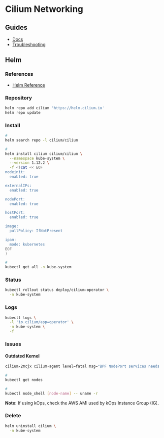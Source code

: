 # Cilium Networking

## Guides

- [Docs](https://docs.cilium.io/en/v1.9/gettingstarted/kind/)
- [Troubleshooting](https://docs.cilium.io/en/v1.9/operations/troubleshooting/)

## Helm

### References

- [Helm Reference](https://docs.cilium.io/en/stable/helm-reference/)

### Repository

```sh
helm repo add cilium 'https://helm.cilium.io'
helm repo update
```

### Install

```sh
#
helm search repo -l cilium/cilium

#
helm install cilium cilium/cilium \
  --namespace kube-system \
  --version 1.12.2 \
  -f <(cat << EOF
nodeinit:
  enabled: true

externalIPs:
  enabled: true

nodePort:
  enabled: true

hostPort:
  enabled: true

image:
  pullPolicy: IfNotPresent

ipam:
  mode: kubernetes
EOF
)

#
kubectl get all -n kube-system
```

<!-- ### Hubble Relay

```sh
#
# export KUBERNETES_IP='127.0.0.1'
# export DOMAIN="${KUBERNETES_IP}.nip.io"

#
helm upgrade cilium cilium/cilium \
  --namespace kube-system \
  -f <(yq eval-all 'select(fileIndex == 0) * select(fileIndex == 1)' <(helm get values cilium -o yaml --namespace kube-system) <(cat << \EOF
hubble:
  relay:
    enabled: true
  # ui:
  #   ingress:
  #     enabled: true
  #     hosts:
  #     - hubble.${DOMAIN}
EOF
))
``` -->

### Status

```sh
kubectl rollout status deploy/cilium-operator \
  -n kube-system
```

### Logs

```sh
kubectl logs \
  -l 'io.cilium/app=operator' \
  -n kube-system \
  -f
```

<!-- ### Tips -->

<!-- #### Policy Trace

```sh
kubectl exec "$NODE1_CILIUM_POD" \
  -n kube-system \
    -- cilium policy trace \
      --src-identity 6 \
      --dst-identity 9560 \
      --dport 8053/UDP
``` -->

### Issues

#### Outdated Kernel

```sh
cilium-2mcjx cilium-agent level=fatal msg="BPF NodePort services needs kernel 4.17.0 or newer." subsys=daemon
```

```sh
#
kubectl get nodes

#
kubectl node_shell [node-name] -- uname -r
```

**Note:** If using kOps, check the AWS AMI used by kOps Instance Group (IG).

### Delete

```sh
helm uninstall cilium \
  -n kube-system
```
